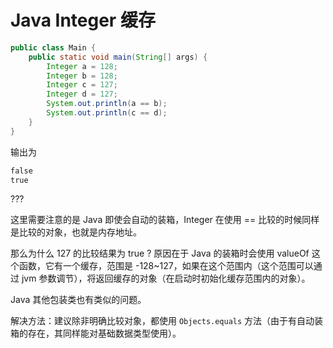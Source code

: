 # Java Integer 缓存

```java
public class Main {
    public static void main(String[] args) {
        Integer a = 128;
        Integer b = 128;
        Integer c = 127;
        Integer d = 127;
        System.out.println(a == b);
        System.out.println(c == d);
    }
}
```

输出为

```txt
false
true
```

???

这里需要注意的是 Java 即使会自动的装箱，Integer 在使用 == 比较的时候同样是比较的对象，也就是内存地址。

那么为什么 127 的比较结果为 true ? 原因在于 Java 的装箱时会使用 valueOf 这个函数，它有一个缓存，范围是 -128~127，如果在这个范围内（这个范围可以通过 jvm 参数调节），将返回缓存的对象（在启动时初始化缓存范围内的对象）。

Java 其他包装类也有类似的问题。

解决方法：建议除非明确比较对象，都使用 `Objects.equals` 方法（由于有自动装箱的存在，其同样能对基础数据类型使用）。